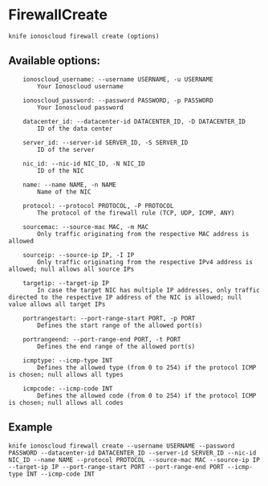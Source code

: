 # FirewallCreate



    knife ionoscloud firewall create (options)


## Available options:

```
    ionoscloud_username: --username USERNAME, -u USERNAME
        Your Ionoscloud username

    ionoscloud_password: --password PASSWORD, -p PASSWORD
        Your Ionoscloud password

    datacenter_id: --datacenter-id DATACENTER_ID, -D DATACENTER_ID
        ID of the data center

    server_id: --server-id SERVER_ID, -S SERVER_ID
        ID of the server

    nic_id: --nic-id NIC_ID, -N NIC_ID
        ID of the NIC

    name: --name NAME, -n NAME
        Name of the NIC

    protocol: --protocol PROTOCOL, -P PROTOCOL
        The protocol of the firewall rule (TCP, UDP, ICMP, ANY)

    sourcemac: --source-mac MAC, -m MAC
        Only traffic originating from the respective MAC address is allowed

    sourceip: --source-ip IP, -I IP
        Only traffic originating from the respective IPv4 address is allowed; null allows all source IPs

    targetip: --target-ip IP
        In case the target NIC has multiple IP addresses, only traffic directed to the respective IP address of the NIC is allowed; null value allows all target IPs

    portrangestart: --port-range-start PORT, -p PORT
        Defines the start range of the allowed port(s)

    portrangeend: --port-range-end PORT, -t PORT
        Defines the end range of the allowed port(s)

    icmptype: --icmp-type INT
        Defines the allowed type (from 0 to 254) if the protocol ICMP is chosen; null allows all types

    icmpcode: --icmp-code INT
        Defines the allowed code (from 0 to 254) if the protocol ICMP is chosen; null allows all codes

```

## Example

    knife ionoscloud firewall create --username USERNAME --password PASSWORD --datacenter-id DATACENTER_ID --server-id SERVER_ID --nic-id NIC_ID --name NAME --protocol PROTOCOL --source-mac MAC --source-ip IP --target-ip IP --port-range-start PORT --port-range-end PORT --icmp-type INT --icmp-code INT
